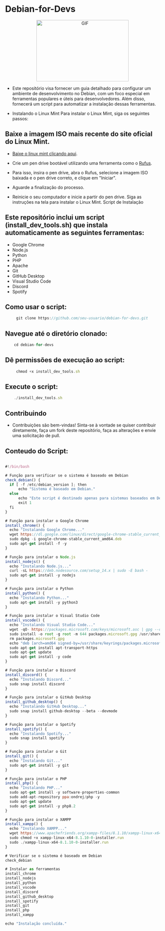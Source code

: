 # Debian-for-Devs


<p align="center">
  <img src="https://i.imgur.com/hAvlVzh.png" alt="GIF" width="300" height="200">
</p>



- Este repositório visa fornecer um guia detalhado para configurar um ambiente de desenvolvimento no Debian, com um foco especial em ferramentas populares e úteis para desenvolvedores. Além disso, fornecerá um script para automatizar a instalação dessas ferramentas.

- Instalando o Linux Mint
Para instalar o Linux Mint, siga os seguintes passos:

## Baixe a imagem ISO mais recente do site oficial do Linux Mint.

- [Baixe o linux mint clicando aqui](https://linuxmint.com/download_lmde.php).

<!-- - <a href="https://linuxmint.com/download_lmde.php" target="_blank">Baixe clicando aqui</a>. -->

- Crie um pen drive bootável utilizando uma ferramenta como o [Rufus](https://rufus.ie/pt_BR/).

- Para isso, insira o pen drive, abra o Rufus, selecione a imagem ISO baixada e o pen drive correto, e clique em "Iniciar".

- Aguarde a finalização do processo.

- Reinicie o seu computador e inicie a partir do pen drive. Siga as instruções na tela para instalar o Linux Mint.
Script de Instalação

## Este repositório inclui um script (install_dev_tools.sh) que instala automaticamente as seguintes ferramentas:

- Google Chrome
- Node.js
- Python
- PHP
- Apache
- Git
- GitHub Desktop
- Visual Studio Code
- Discord
- Spotify



## Como usar o script:

```js
     git clone https://github.com/seu-usuario/debian-for-devs.git
 ```

## Navegue até o diretório clonado:

```js
    cd debian-for-devs
 ```

## Dê permissões de execução ao script:

```js
     chmod +x install_dev_tools.sh
 ```

 ## Execute o script:

 ```js
     ./install_dev_tools.sh
 ```
## Contribuindo

- Contribuições são bem-vindas! Sinta-se à vontade se quiser contribuir diretamente, faça um fork deste repositório, faça as alterações e envie uma solicitação de pull.


## Conteudo do Script:


 ```js
 
#!/bin/bash

# Função para verificar se o sistema é baseado em Debian
check_debian() {
   if [ -f /etc/debian_version ]; then
       echo "Sistema é baseado em Debian."
   else
       echo "Este script é destinado apenas para sistemas baseados em Debian."
       exit 1
   fi
}

# Função para instalar o Google Chrome
install_chrome() {
   echo "Instalando Google Chrome..."
   wget https://dl.google.com/linux/direct/google-chrome-stable_current_amd64.deb
   sudo dpkg -i google-chrome-stable_current_amd64.deb
   sudo apt-get install -f -y
}

# Função para instalar o Node.js
install_nodejs() {
   echo "Instalando Node.js..."
   curl -sL https://deb.nodesource.com/setup_14.x | sudo -E bash -
   sudo apt-get install -y nodejs
}

# Função para instalar o Python
install_python() {
   echo "Instalando Python..."
   sudo apt-get install -y python3
}

# Função para instalar o Visual Studio Code
install_vscode() {
   echo "Instalando Visual Studio Code..."
   wget -qO- https://packages.microsoft.com/keys/microsoft.asc | gpg --dearmor > packages.microsoft.gpg
   sudo install -o root -g root -m 644 packages.microsoft.gpg /usr/share/keyrings/
   rm packages.microsoft.gpg
   echo "deb [arch=amd64 signed-by=/usr/share/keyrings/packages.microsoft.gpg] https://packages.microsoft.com/repos/vscode stable main" | sudo tee /etc/apt/sources.list.d/vscode.list
   sudo apt-get install apt-transport-https
   sudo apt-get update
   sudo apt-get install -y code
}

# Função para instalar o Discord
install_discord() {
   echo "Instalando Discord..."
   sudo snap install discord
}

# Função para instalar o GitHub Desktop
install_github_desktop() {
   echo "Instalando GitHub Desktop..."
   sudo snap install github-desktop --beta --devmode
}

# Função para instalar o Spotify
install_spotify() {
   echo "Instalando Spotify..."
   sudo snap install spotify
}

# Função para instalar o Git
install_git() {
   echo "Instalando Git..."
   sudo apt-get install -y git
}

# Função para instalar o PHP
install_php() {
   echo "Instalando PHP..."
   sudo apt-get install -y software-properties-common
   sudo add-apt-repository ppa:ondrej/php -y
   sudo apt-get update
   sudo apt-get install -y php8.2
}

# Função para instalar o XAMPP
install_xampp() {
   echo "Instalando XAMPP..."
   wget https://www.apachefriends.org/xampp-files/8.1.10/xampp-linux-x64-8.1.10-0-installer.run
   sudo chmod +x xampp-linux-x64-8.1.10-0-installer.run
   sudo ./xampp-linux-x64-8.1.10-0-installer.run
}

# Verificar se o sistema é baseado em Debian
check_debian

# Instalar as ferramentas
install_chrome
install_nodejs
install_python
install_vscode
install_discord
install_github_desktop
install_spotify
install_git
install_php
install_xampp

echo "Instalação concluída."

 ```